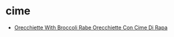 # cime

 * [Orecchiette With Broccoli Rabe Orecchiette Con Cime Di Rapa](index/o/orecchiette-with-broccoli-rabe-orecchiette-con-cime-di-rapa-51112630.json)
